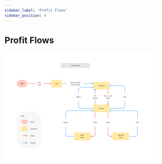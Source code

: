 ```yaml
---
sidebar_label: 'Profit Flows'
sidebar_position: 4
---
```


# Profit Flows
![alt text](../../static/img/Profit-Flows.png "Profit Flows")